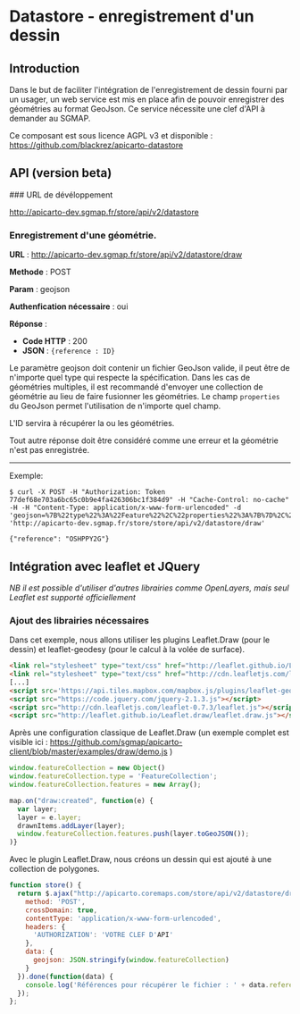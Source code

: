 # Datastore - enregistrement d'un dessin

## Introduction

Dans le but de faciliter l'intégration de l'enregistrement de dessin fourni par un usager, un web service est mis en place afin de pouvoir enregistrer des géométries au format GeoJson.
Ce service nécessite une clef d'API à demander au SGMAP.

Ce composant est sous licence AGPL v3 et disponible : https://github.com/blackrez/apicarto-datastore

## API (version beta)

### URL de dévéloppement


  http://apicarto-dev.sgmap.fr/store/api/v2/datastore


### Enregistrement d'une géométrie.


**URL** : http://apicarto-dev.sgmap.fr/store/api/v2/datastore/draw

**Methode** : POST

**Param** : geojson

**Authenfication nécessaire** : oui

**Réponse** :

  * **Code HTTP** :  200
  * **JSON** : `{reference : ID}`

Le paramètre geojson doit contenir un fichier GeoJson valide, il peut être de n'importe quel type qui respecte la spécification. Dans les cas de géométries multiples, il est recommandé d'envoyer une collection de géométrie au lieu de faire fusionner les géométries.
Le champ `properties` du GeoJson permet l'utilisation de n'importe quel champ.

L'ID servira à récupérer la ou les géométries.

Tout autre réponse doit être considéré comme une erreur et la géométrie n'est pas enregistrée.

____
Exemple:


```
$ curl -X POST -H "Authorization: Token 77def68e703a6bc65c0b9e4fa426306bc1f384d9" -H "Cache-Control: no-cache" -H -H "Content-Type: application/x-www-form-urlencoded" -d 'geojson=%7B%22type%22%3A%22Feature%22%2C%22properties%22%3A%7B%7D%2C%22geometry%22%3A%7B%22type%22%3A%22Polygon%22%2C%22coordinates%22%3A%5B%5B%5B4.839992523193359%2C43.95488856092349%5D%2C%5B4.8415374755859375%2C43.950316046754146%5D%2C%5B4.821968078613281%2C43.947597087764585%5D%2C%5B4.821624755859375%2C43.95167547960693%5D%2C%5B4.839992523193359%2C43.95488856092349%5D%5D%5D%7D%7D' 'http://apicarto-dev.sgmap.fr/store/store/api/v2/datastore/draw'

{"reference": "OSHPPY2G"}
```



## Intégration avec leaflet et JQuery

*NB il est possible d'utiliser d'autres librairies comme OpenLayers, mais seul Leaflet est supporté officiellement*

### Ajout des librairies nécessaires

Dans cet exemple, nous allons utiliser les plugins Leaflet.Draw (pour le dessin) et leaflet-geodesy (pour le calcul à la volée de surface).

```html
<link rel="stylesheet" type="text/css" href="http://leaflet.github.io/Leaflet.draw/leaflet.draw.css">
<link rel="stylesheet" type="text/css" href="http://cdn.leafletjs.com/leaflet-0.7.3/leaflet.css">
[...]
<script src='https://api.tiles.mapbox.com/mapbox.js/plugins/leaflet-geodesy/v0.1.0/leaflet-geodesy.js'></script>
<script src="https://code.jquery.com/jquery-2.1.3.js"></script>
<script src="http://cdn.leafletjs.com/leaflet-0.7.3/leaflet.js"></script>
<script src="http://leaflet.github.io/Leaflet.draw/leaflet.draw.js"></script>
```

Après une configuration classique de Leaflet.Draw (un exemple complet est visible ici : https://github.com/sgmap/apicarto-client/blob/master/examples/draw/demo.js )


```javascript
window.featureCollection = new Object()
window.featureCollection.type = 'FeatureCollection';
window.featureCollection.features = new Array();

map.on("draw:created", function(e) {
  var layer;
  layer = e.layer;
  drawnItems.addLayer(layer);
  window.featureCollection.features.push(layer.toGeoJSON());
)}
```

Avec le plugin Leaflet.Draw, nous créons un dessin qui est ajouté à une collection de polygones.


```javascript
function store() {
  return $.ajax("http://apicarto.coremaps.com/store/api/v2/datastore/draw", {
    method: 'POST',
    crossDomain: true,
    contentType: 'application/x-www-form-urlencoded',
    headers: {
      'AUTHORIZATION': 'VOTRE CLEF D'API'
    },
    data: {
      geojson: JSON.stringify(window.featureCollection)
    }
  }).done(function(data) {
    console.log('Références pour récupérer le fichier : ' + data.reference);
  });
};
```
